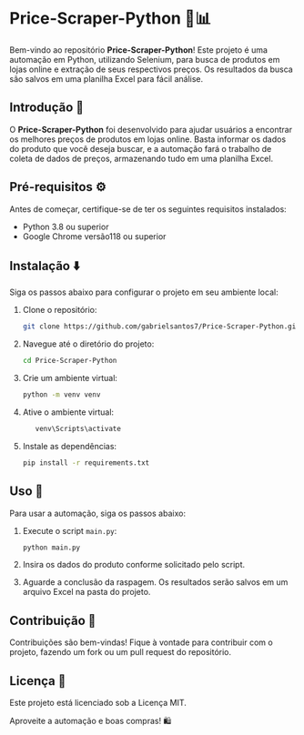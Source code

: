 # Price-Scraper-Python 🛒📊

Bem-vindo ao repositório **Price-Scraper-Python**! Este projeto é uma automação em Python, utilizando Selenium, para busca de produtos em lojas online e extração de seus respectivos preços. Os resultados da busca são salvos em uma planilha Excel para fácil análise.

## Introdução 📖

O **Price-Scraper-Python** foi desenvolvido para ajudar usuários a encontrar os melhores preços de produtos em lojas online. Basta informar os dados do produto que você deseja buscar, e a automação fará o trabalho de coleta de dados de preços, armazenando tudo em uma planilha Excel.

## Pré-requisitos ⚙️

Antes de começar, certifique-se de ter os seguintes requisitos instalados:

- Python 3.8 ou superior
- Google Chrome versão118 ou superior

## Instalação ⬇️

Siga os passos abaixo para configurar o projeto em seu ambiente local:

1. Clone o repositório:

   ```bash
   git clone https://github.com/gabrielsantos7/Price-Scraper-Python.git
   ```

2. Navegue até o diretório do projeto:

   ```bash
   cd Price-Scraper-Python
   ```

3. Crie um ambiente virtual:

   ```bash
   python -m venv venv
   ```

4. Ative o ambiente virtual:

   ```bash
      venv\Scripts\activate
   ```

5. Instale as dependências:

   ```bash
   pip install -r requirements.txt
   ```

## Uso 🚀

Para usar a automação, siga os passos abaixo:

1. Execute o script `main.py`:

   ```bash
   python main.py
   ```

2. Insira os dados do produto conforme solicitado pelo script.
3. Aguarde a conclusão da raspagem. Os resultados serão salvos em um arquivo Excel na pasta do projeto.

## Contribuição 🤝

Contribuições são bem-vindas! Fique à vontade para contribuir com o projeto, fazendo um fork ou um pull request do repositório.

## Licença 📜

Este projeto está licenciado sob a Licença MIT.

Aproveite a automação e boas compras! 🛍️
